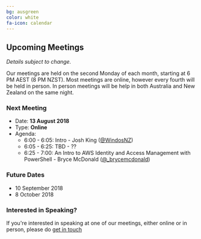 ```yaml
---
bg: ausgreen
color: white
fa-icon: calendar
---
```


## Upcoming Meetings

_Details subject to change._

Our meetings are held on the second Monday of each month, starting at 6 PM AEST (8 PM NZST). Most meetings are online, however every fourth will be held in person. In person meetings will be help in both Australia and New Zealand on the same night.

### Next Meeting

* Date: **13 August 2018**
* Type: **Online**
* Agenda:
  * 6:00 - 6:05: Intro - Josh King ([@WindosNZ](https://twitter.com/WindosNZ))
  * 6:05 - 6:25: TBD - ??
  * 6:25 - 7:00: An Intro to AWS Identity and Access Management with PowerShell - Bryce McDonald ([@\_brycemcdonald](https://twitter.com/_brycemcdonald))

### Future Dates

* 10 September 2018
* 8 October 2018

### Interested in Speaking?

If you're interested in speaking at one of our meetings, either online or in person, please do [get in touch](https://anzpsug.github.io/#contact)
